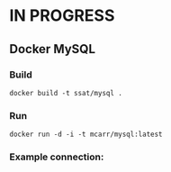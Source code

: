 # IN PROGRESS

## Docker MySQL

### Build
    
    docker build -t ssat/mysql . 

### Run

    docker run -d -i -t mcarr/mysql:latest

### Example connection:


